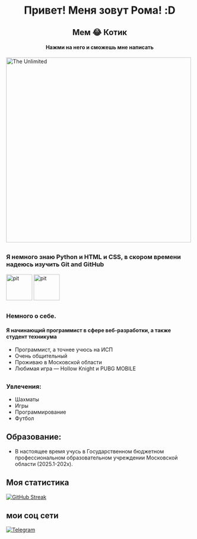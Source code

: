 <h1 align="center">Привет! Меня  зовут Рома! :D</h1>

<h2 align="center">Мем 😂  Котик  </h2>

<h4 align="center">Нажми на него и сможешь мне написать </h4>


<a href="https://t.me/Gnomoslog" target="_blank" >
  <img src="https://otvet.imgsmail.ru/download/204795242_f6a60d49b1ee00854b163216bb262470_800.gif" alt="The Unlimited" width="498"/>
</a>

 ##
 
 ### Я немного знаю Python и HTML и CSS, в скором времени надеюсь изучить Git and GitHub
 
 <img src=https://velog.velcdn.com/images/ghkd1330/post/ebd51fe2-95b4-44b9-9306-1f9933592829/image.jpeg height="70" alt="pit"  />
 <img src=https://avatars.mds.yandex.net/get-altay/11381866/2a0000018c59036deca36e60afe35279ef96/orig height="70" alt="pit"  />
 
 ##
 
 ### Немного о себе.

 #### Я начинающий программист в сфере веб-разработки, а также студент техникума
* Программист, а точнее учюсь на ИСП
* Очень общительный
* Проживаю в Московской области
* Любимая игра — Hollow Knight и PUBG MOBILE

##
### Увлечения:
* Шахматы
* Игры
* Программирование
* Футбол
##
## Образование:
* В настоящее время учусь в Государственном бюджетном
профессиональном образовательном учреждении Московской области (2025.1-202x). 

## Моя статистика

<a href="https://git.io/streak-stats"><img src="https://streak-stats.demolab.com?user=GnomosloG&theme=dark&hide_border=true&locale=ru&card_width=490&card_height=190" alt="GitHub Streak" /></a>

## мои соц сети

<div id="badges">
  <a href="https://t.me/Gnomoslog">
    <img src="https://img.shields.io/badge/Telegram-green?style=plastic&logo=Gnomoslog&logoColor=green&label=Telegram&labelColor=green&color=green
    " alt="Telegram"/>
  </a>
  </div>
